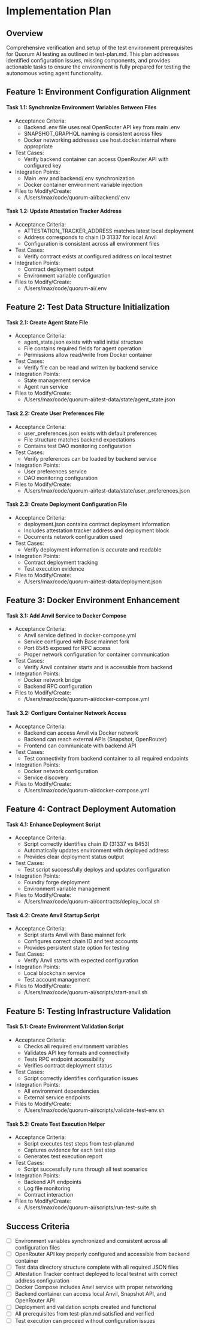 # Implementation Plan

## Overview
Comprehensive verification and setup of the test environment prerequisites for Quorum AI testing as outlined in test-plan.md. This plan addresses identified configuration issues, missing components, and provides actionable tasks to ensure the environment is fully prepared for testing the autonomous voting agent functionality.

## Feature 1: Environment Configuration Alignment

#### Task 1.1: Synchronize Environment Variables Between Files
- Acceptance Criteria:
  * Backend .env file uses real OpenRouter API key from main .env
  * SNAPSHOT_GRAPHQL naming is consistent across files
  * Docker networking addresses use host.docker.internal where appropriate
- Test Cases:
  * Verify backend container can access OpenRouter API with configured key
- Integration Points:
  * Main .env and backend/.env synchronization
  * Docker container environment variable injection
- Files to Modify/Create:
  * /Users/max/code/quorum-ai/backend/.env

#### Task 1.2: Update Attestation Tracker Address
- Acceptance Criteria:
  * ATTESTATION_TRACKER_ADDRESS matches latest local deployment
  * Address corresponds to chain ID 31337 for local Anvil
  * Configuration is consistent across all environment files
- Test Cases:
  * Verify contract exists at configured address on local testnet
- Integration Points:
  * Contract deployment output
  * Environment variable configuration
- Files to Modify/Create:
  * /Users/max/code/quorum-ai/.env

## Feature 2: Test Data Structure Initialization

#### Task 2.1: Create Agent State File
- Acceptance Criteria:
  * agent_state.json exists with valid initial structure
  * File contains required fields for agent operation
  * Permissions allow read/write from Docker container
- Test Cases:
  * Verify file can be read and written by backend service
- Integration Points:
  * State management service
  * Agent run service
- Files to Modify/Create:
  * /Users/max/code/quorum-ai/test-data/state/agent_state.json

#### Task 2.2: Create User Preferences File
- Acceptance Criteria:
  * user_preferences.json exists with default preferences
  * File structure matches backend expectations
  * Contains test DAO monitoring configuration
- Test Cases:
  * Verify preferences can be loaded by backend service
- Integration Points:
  * User preferences service
  * DAO monitoring configuration
- Files to Modify/Create:
  * /Users/max/code/quorum-ai/test-data/state/user_preferences.json

#### Task 2.3: Create Deployment Configuration File
- Acceptance Criteria:
  * deployment.json contains contract deployment information
  * Includes attestation tracker address and deployment block
  * Documents network configuration used
- Test Cases:
  * Verify deployment information is accurate and readable
- Integration Points:
  * Contract deployment tracking
  * Test execution evidence
- Files to Modify/Create:
  * /Users/max/code/quorum-ai/test-data/deployment.json

## Feature 3: Docker Environment Enhancement

#### Task 3.1: Add Anvil Service to Docker Compose
- Acceptance Criteria:
  * Anvil service defined in docker-compose.yml
  * Service configured with Base mainnet fork
  * Port 8545 exposed for RPC access
  * Proper network configuration for container communication
- Test Cases:
  * Verify Anvil container starts and is accessible from backend
- Integration Points:
  * Docker network bridge
  * Backend RPC configuration
- Files to Modify/Create:
  * /Users/max/code/quorum-ai/docker-compose.yml

#### Task 3.2: Configure Container Network Access
- Acceptance Criteria:
  * Backend can access Anvil via Docker network
  * Backend can reach external APIs (Snapshot, OpenRouter)
  * Frontend can communicate with backend API
- Test Cases:
  * Test connectivity from backend container to all required endpoints
- Integration Points:
  * Docker network configuration
  * Service discovery
- Files to Modify/Create:
  * /Users/max/code/quorum-ai/docker-compose.yml

## Feature 4: Contract Deployment Automation

#### Task 4.1: Enhance Deployment Script
- Acceptance Criteria:
  * Script correctly identifies chain ID (31337 vs 8453)
  * Automatically updates environment with deployed address
  * Provides clear deployment status output
- Test Cases:
  * Test script successfully deploys and updates configuration
- Integration Points:
  * Foundry forge deployment
  * Environment variable management
- Files to Modify/Create:
  * /Users/max/code/quorum-ai/contracts/deploy_local.sh

#### Task 4.2: Create Anvil Startup Script
- Acceptance Criteria:
  * Script starts Anvil with Base mainnet fork
  * Configures correct chain ID and test accounts
  * Provides persistent state option for testing
- Test Cases:
  * Verify Anvil starts with expected configuration
- Integration Points:
  * Local blockchain service
  * Test account management
- Files to Modify/Create:
  * /Users/max/code/quorum-ai/scripts/start-anvil.sh

## Feature 5: Testing Infrastructure Validation

#### Task 5.1: Create Environment Validation Script
- Acceptance Criteria:
  * Checks all required environment variables
  * Validates API key formats and connectivity
  * Tests RPC endpoint accessibility
  * Verifies contract deployment status
- Test Cases:
  * Script correctly identifies configuration issues
- Integration Points:
  * All environment dependencies
  * External service endpoints
- Files to Modify/Create:
  * /Users/max/code/quorum-ai/scripts/validate-test-env.sh

#### Task 5.2: Create Test Execution Helper
- Acceptance Criteria:
  * Script executes test steps from test-plan.md
  * Captures evidence for each test step
  * Generates test execution report
- Test Cases:
  * Script successfully runs through all test scenarios
- Integration Points:
  * Backend API endpoints
  * Log file monitoring
  * Contract interaction
- Files to Modify/Create:
  * /Users/max/code/quorum-ai/scripts/run-test-suite.sh

## Success Criteria
- [ ] Environment variables synchronized and consistent across all configuration files
- [ ] OpenRouter API key properly configured and accessible from backend container
- [ ] Test data directory structure complete with all required JSON files
- [ ] Attestation Tracker contract deployed to local testnet with correct address configuration
- [ ] Docker Compose includes Anvil service with proper networking
- [ ] Backend container can access local Anvil, Snapshot API, and OpenRouter API
- [ ] Deployment and validation scripts created and functional
- [ ] All prerequisites from test-plan.md satisfied and verified
- [ ] Test execution can proceed without configuration issues